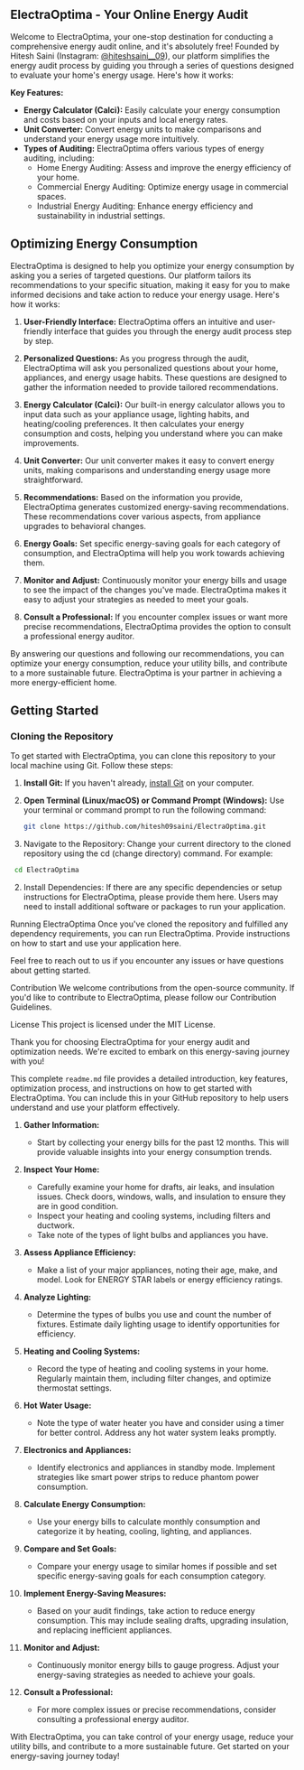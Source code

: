 ## ElectraOptima - Your Online Energy Audit

Welcome to ElectraOptima, your one-stop destination for conducting a comprehensive energy audit online, and it's absolutely free! Founded by Hitesh Saini (Instagram: [@hiteshsaini__09](https://www.instagram.com/hiteshsaini__09/)), our platform simplifies the energy audit process by guiding you through a series of questions designed to evaluate your home's energy usage. Here's how it works:

**Key Features:**
- **Energy Calculator (Calci):** Easily calculate your energy consumption and costs based on your inputs and local energy rates.
- **Unit Converter:** Convert energy units to make comparisons and understand your energy usage more intuitively.
- **Types of Auditing:** ElectraOptima offers various types of energy auditing, including:
  - Home Energy Auditing: Assess and improve the energy efficiency of your home.
  - Commercial Energy Auditing: Optimize energy usage in commercial spaces.
  - Industrial Energy Auditing: Enhance energy efficiency and sustainability in industrial settings.


## Optimizing Energy Consumption

ElectraOptima is designed to help you optimize your energy consumption by asking you a series of targeted questions. Our platform tailors its recommendations to your specific situation, making it easy for you to make informed decisions and take action to reduce your energy usage. Here's how it works:

1. **User-Friendly Interface:** ElectraOptima offers an intuitive and user-friendly interface that guides you through the energy audit process step by step.

2. **Personalized Questions:** As you progress through the audit, ElectraOptima will ask you personalized questions about your home, appliances, and energy usage habits. These questions are designed to gather the information needed to provide tailored recommendations.

3. **Energy Calculator (Calci):** Our built-in energy calculator allows you to input data such as your appliance usage, lighting habits, and heating/cooling preferences. It then calculates your energy consumption and costs, helping you understand where you can make improvements.

4. **Unit Converter:** Our unit converter makes it easy to convert energy units, making comparisons and understanding energy usage more straightforward.

5. **Recommendations:** Based on the information you provide, ElectraOptima generates customized energy-saving recommendations. These recommendations cover various aspects, from appliance upgrades to behavioral changes.

6. **Energy Goals:** Set specific energy-saving goals for each category of consumption, and ElectraOptima will help you work towards achieving them.

7. **Monitor and Adjust:** Continuously monitor your energy bills and usage to see the impact of the changes you've made. ElectraOptima makes it easy to adjust your strategies as needed to meet your goals.

8. **Consult a Professional:** If you encounter complex issues or want more precise recommendations, ElectraOptima provides the option to consult a professional energy auditor.

By answering our questions and following our recommendations, you can optimize your energy consumption, reduce your utility bills, and contribute to a more sustainable future. ElectraOptima is your partner in achieving a more energy-efficient home.


## Getting Started

### Cloning the Repository

To get started with ElectraOptima, you can clone this repository to your local machine using Git. Follow these steps:

1. **Install Git:** If you haven't already, [install Git](https://git-scm.com/book/en/v2/Getting-Started-Installing-Git) on your computer.

2. **Open Terminal (Linux/macOS) or Command Prompt (Windows):** Use your terminal or command prompt to run the following command:

   ```bash
   git clone https://github.com/hitesh09saini/ElectraOptima.git

1. Navigate to the Repository: Change your current directory to the cloned repository using the cd (change directory) command. For example:
  
  ```bash
   cd ElectraOptima
  ```


2. Install Dependencies: If there are any specific dependencies or setup instructions for ElectraOptima, please provide them here. Users may need to install additional software or packages to run your application.

Running ElectraOptima
Once you've cloned the repository and fulfilled any dependency requirements, you can run ElectraOptima. Provide instructions on how to start and use your application here.

Feel free to reach out to us if you encounter any issues or have questions about getting started.

Contribution
We welcome contributions from the open-source community. If you'd like to contribute to ElectraOptima, please follow our Contribution Guidelines.

License
This project is licensed under the MIT License.

Thank you for choosing ElectraOptima for your energy audit and optimization needs. We're excited to embark on this energy-saving journey with you!



This complete `readme.md` file provides a detailed introduction, key features, optimization process, and instructions on how to get started with ElectraOptima. You can include this in your GitHub repository to help users understand and use your platform effectively.




1. **Gather Information:**
   - Start by collecting your energy bills for the past 12 months. This will provide valuable insights into your energy consumption trends.

2. **Inspect Your Home:**
   - Carefully examine your home for drafts, air leaks, and insulation issues. Check doors, windows, walls, and insulation to ensure they are in good condition.
   - Inspect your heating and cooling systems, including filters and ductwork.
   - Take note of the types of light bulbs and appliances you have.

3. **Assess Appliance Efficiency:**
   - Make a list of your major appliances, noting their age, make, and model. Look for ENERGY STAR labels or energy efficiency ratings.

4. **Analyze Lighting:**
   - Determine the types of bulbs you use and count the number of fixtures. Estimate daily lighting usage to identify opportunities for efficiency.

5. **Heating and Cooling Systems:**
   - Record the type of heating and cooling systems in your home. Regularly maintain them, including filter changes, and optimize thermostat settings.

6. **Hot Water Usage:**
   - Note the type of water heater you have and consider using a timer for better control. Address any hot water system leaks promptly.

7. **Electronics and Appliances:**
   - Identify electronics and appliances in standby mode. Implement strategies like smart power strips to reduce phantom power consumption.

8. **Calculate Energy Consumption:**
   - Use your energy bills to calculate monthly consumption and categorize it by heating, cooling, lighting, and appliances.

9. **Compare and Set Goals:**
   - Compare your energy usage to similar homes if possible and set specific energy-saving goals for each consumption category.

10. **Implement Energy-Saving Measures:**
    - Based on your audit findings, take action to reduce energy consumption. This may include sealing drafts, upgrading insulation, and replacing inefficient appliances.

11. **Monitor and Adjust:**
    - Continuously monitor energy bills to gauge progress. Adjust your energy-saving strategies as needed to achieve your goals.

12. **Consult a Professional:**
    - For more complex issues or precise recommendations, consider consulting a professional energy auditor.

With ElectraOptima, you can take control of your energy usage, reduce your utility bills, and contribute to a more sustainable future. Get started on your energy-saving journey today!
